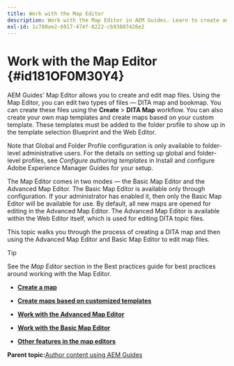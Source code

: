 ```yaml
---
title: Work with the Map Editor
description: Work with the Map Editor in AEM Guides. Learn to create and edit a map file in AEM map editor.
exl-id: 1c780ae2-6917-474f-8222-cb93807426e2
---
```

# Work with the Map Editor {#id181OF0M30Y4}

AEM Guides' Map Editor allows you to create and edit map files. Using the Map Editor, you can edit two types of files — DITA map and bookmap. You can create these files using the **Create** \> **DITA Map** workflow. You can also create your own map templates and create maps based on your custom template. These templates must be added to the folder profile to show up in the template selection Blueprint and the Web Editor.

Note that Global and Folder Profile configuration is only available to folder-level administrative users. For the details on setting up global and folder-level profiles, see *Configure authoring templates* in  Install and configure Adobe Experience Manager Guides for your setup.

The Map Editor comes in two modes — the Basic Map Editor and the Advanced Map Editor. The Basic Map Editor is available only through configuration. If your administrator has enabled it, then only the Basic Map Editor will be available for use. By default, all new maps are opened for editing in the Advanced Map Editor. The Advanced Map Editor is available within the Web Editor itself, which is used for editing DITA topic files.

This topic walks you through the process of creating a DITA map and then using the Advanced Map Editor and Basic Map Editor to edit map files.

>[!TIP]
>
> See the *Map Editor* section in the Best practices guide for best practices around working with the Map Editor.

-   **[Create a map](map-editor-create-map.md)**  

-   **[Create maps based on customized templates](create-maps-customized-templates.md)**  

-   **[Work with the Advanced Map Editor](map-editor-advanced-map-editor.md)**  

-   **[Work with the Basic Map Editor](map-editor-basic-map-editor.md)**  

-   **[Other features in the map editors](map-editor-other-features.md)**  


**Parent topic:**[Author content using AEM Guides](authoring-content-xml-doc.md)
